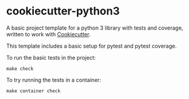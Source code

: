 # cookiecutter-python3

A basic project template for a python 3 library with tests and coverage,
written to work with
[Cookiecutter](https://github.com/cookiecutter/cookiecutter).

This template includes a basic setup for pytest and pytest coverage.

To run the basic tests in the project:

    make check

To try running the tests in a container:

    make container check
